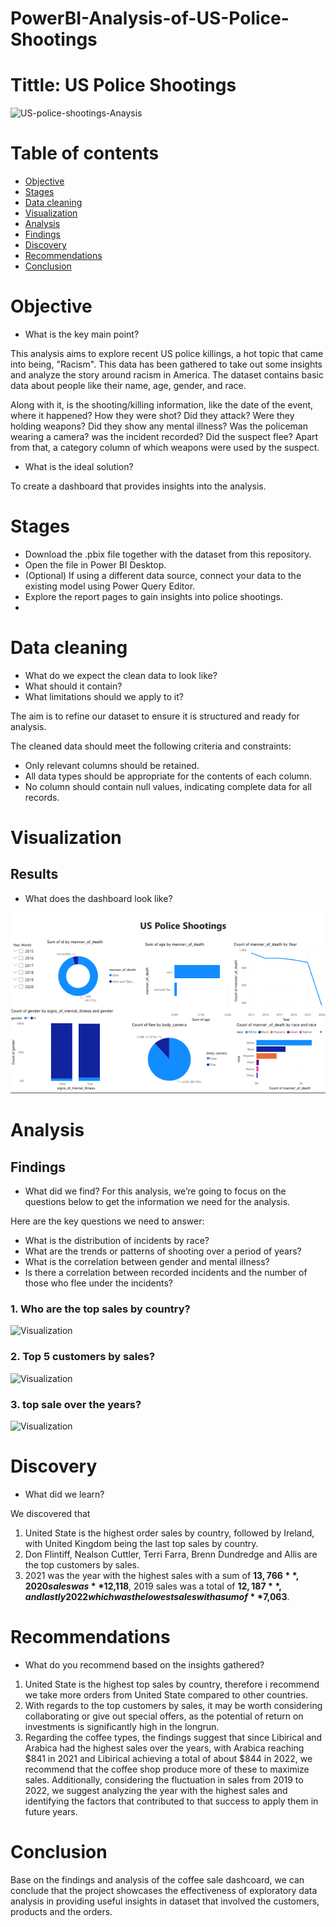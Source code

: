 # PowerBI-Analysis-of-US-Police-Shootings

# Tittle: US Police Shootings

![US-police-shootings-Anaysis](assets/images/shooting.png)

# Table of contents

- [Objective](#objective)
- [Stages](#stages)
- [Data cleaning](#data-cleaning)
- [Visualization](#visualization)
- [Analysis](#analysis)
 - [Findings](#findings)
 - [Discovery](#discovery)
- [Recommendations](#recommendations)
- [Conclusion](#conclusion)

# Objective

- What is the key main point?

This analysis aims to explore recent US police killings, a hot topic that came into being, "Racism". This data has been gathered to take out some insights and analyze the story around racism in America.  The dataset contains basic data about people like their name, age, gender, and race. 

Along with it, is the shooting/killing information, like the date of the event, where it happened? How they were shot? Did they attack? Were they holding weapons? Did they show any mental illness? Was the policeman wearing a camera? was the incident recorded? Did the suspect flee? Apart from that, a category column of which weapons were used by the suspect.

- What is the ideal solution?

To create a dashboard that provides insights into the analysis.

# Stages

- Download the .pbix file together with the dataset from this repository.
- Open the file in Power BI Desktop.
- (Optional) If using a different data source, connect your data to the existing model using Power Query Editor.
- Explore the report pages to gain insights into police shootings.
- 
# Data cleaning

- What do we expect the clean data to look like?
- What should it contain?
- What limitations should we apply to it?

The aim is to refine our dataset to ensure it is structured and ready for analysis.

The cleaned data should meet the following criteria and constraints:

- Only relevant columns should be retained.
- All data types should be appropriate for the contents of each column.
- No column should contain null values, indicating complete data for all records.


# Visualization

## Results
- What does the dashboard look like?
  
![Visualization](assets/images/Dashboard.PNG)

# Analysis

## Findings
- What did we find?
For this analysis, we’re going to focus on the questions below to get the information we need for the analysis.

Here are the key questions we need to answer:

- What is the distribution of incidents by race?
- What are the trends or patterns of shooting over a period of years?
- What is the correlation between gender and mental illness?
- Is there a correlation between recorded incidents and the number of those who flee under the incidents?


### 1. Who are the top sales by country?
![Visualization](assets/images/CountrySumOfSales.PNG)

### 2. Top 5 customers by sales?
![Visualization](assets/images/TopCustomer.PNG)

### 3. top sale over the years?
![Visualization](assets/images/timetrend.PNG)


# Discovery

- What did we learn?

We discovered that
1. United State is the highest order sales by country, followed by Ireland, with United Kingdom being the last top sales by country.
2. Don Flintiff, Nealson Cuttler, Terri Farra, Brenn Dundredge and Allis are the top customers by sales.
3. 2021 was the year with the highest sales with a sum of **$13,766**, 2020 sales was **$12,118**, 2019 sales was a total of **$12,187**, and lastly 2022 which was the lowest sales with a sum of **$7,063**.

 # Recommendations

- What do you recommend based on the insights gathered?

1. United State is the highest top sales by country, therefore i recommend we take more orders from United State compared to other countries. 
2. With regards to the top customers by sales, it may be worth considering collaborating or give out special offers, as the potential of return on investments is significantly high in the longrun.
3. Regarding the coffee types, the findings suggest that since Libirical and Arabica had the highest sales over the years, with Arabica reaching $841 in 2021 and Libirical achieving a total of about $844 in 2022, we recommend that the coffee shop produce more of these to maximize sales. Additionally, considering the fluctuation in sales from 2019 to 2022, we suggest analyzing the year with the highest sales and identifying the factors that contributed to that success to apply them in future years.


# Conclusion

Base on the findings and analysis of the coffee sale dashcoard, we can conclude that the project showcases the effectiveness of exploratory data analysis in providing useful insights in dataset that involved the customers, products and the orders.

